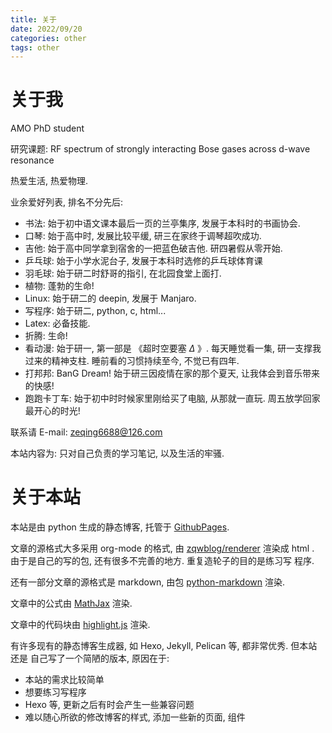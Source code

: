 ```yaml
---
title: 关于
date: 2022/09/20
categories: other
tags: other
---
```


# 关于我

AMO PhD student

研究课题: RF spectrum of strongly interacting Bose gases across d-wave resonance

热爱生活, 热爱物理.

业余爱好列表, 排名不分先后:

- 书法: 始于初中语文课本最后一页的兰亭集序, 发展于本科时的书画协会.
- 口琴: 始于高中时, 发展比较平缓, 研三在家终于调琴超吹成功.
- 吉他: 始于高中同学拿到宿舍的一把蓝色破吉他. 研四暑假从零开始.
- 乒乓球: 始于小学水泥台子, 发展于本科时选修的乒乓球体育课
- 羽毛球: 始于研二时舒哥的指引, 在北园食堂上面打.
- 植物: 蓬勃的生命!
- Linux: 始于研二的 deepin, 发展于 Manjaro.
- 写程序: 始于研二, python, c, html...
- Latex: 必备技能.
- 折腾: 生命!
- 看动漫: 始于研一, 第一部是 《超时空要塞 $\Delta$ 》. 每天睡觉看一集, 研一支撑我过来的精神支柱. 睡前看的习惯持续至今, 不觉已有四年.
- 打邦邦: BanG Dream!  始于研三因疫情在家的那个夏天, 让我体会到音乐带来的快感!
- 跑跑卡丁车: 始于初中时时候家里刚给买了电脑, 从那就一直玩. 周五放学回家最开心的时光!

联系请 E-mail: zeqing6688@126.com

本站内容为: 只对自己负责的学习笔记, 以及生活的牢骚.

# 关于本站

本站是由 python 生成的静态博客, 托管于
[GithubPages](https://github.com/phyer219/phyer219.github.io).

文章的源格式大多采用 org-mode 的格式, 由
[zqwblog/renderer](https://github.com/phyer219/phyer219.github.io/tree/main/zqwblog/renderer)
渲染成 html . 由于是自己的写的包, 还有很多不完善的地方. 重复造轮子的目的是练习写
程序.

还有一部分文章的源格式是 markdown, 由包
[python-markdown](https://python-markdown.github.io/) 渲染.

文章中的公式由 [MathJax](https://www.mathjax.org/) 渲染.

文章中的代码块由 [highlight.js](https://highlightjs.org/) 渲染.

有许多现有的静态博客生成器, 如 Hexo, Jekyll, Pelican 等, 都非常优秀. 但本站还是
自己写了一个简陋的版本, 原因在于:

- 本站的需求比较简单
- 想要练习写程序
- Hexo 等, 更新之后有时会产生一些兼容问题
- 难以随心所欲的修改博客的样式, 添加一些新的页面, 组件


